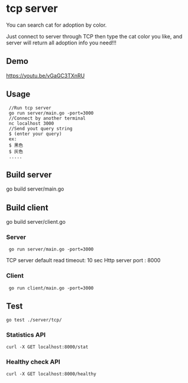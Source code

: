 # tcp server
You can search cat for adoption by color.

Just connect to server through TCP then type the cat color you like, and server will return all adoption info you need!!!

## Demo
https://youtu.be/vGaGC3TXnRU


## Usage
```
 //Run tcp server
 go run server/main.go -port=3000 
 //Connect by another terminal
 nc localhost 3000
 //Send yout query string
 $ (enter your query)
 ex: 
 $ 黑色
 $ 灰色
 .....
```


## Build server
 go build server/main.go
## Build client
 go build server/client.go
 
### Server
```
 go run server/main.go -port=3000 
```
TCP server default read timeout: 10 sec
Http server port : 8000
### Client
```
 go run client/main.go -port=3000
```

## Test
```
go test ./server/tcp/
```


### Statistics API
```
curl -X GET localhost:8000/stat
```

### Healthy check API
```
curl -X GET localhost:8000/healthy
```
